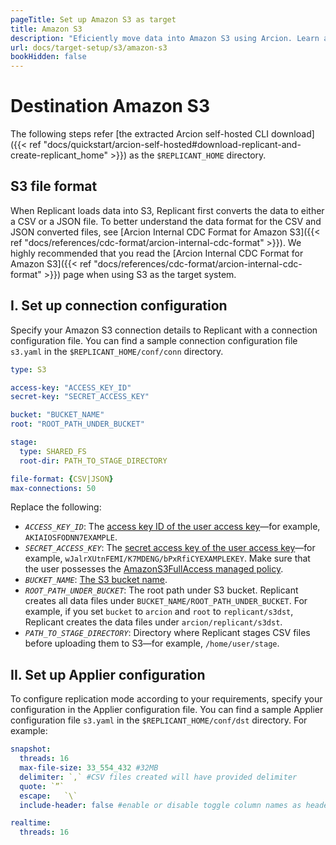 ```yaml
---
pageTitle: Set up Amazon S3 as target
title: Amazon S3
description: "Eficiently move data into Amazon S3 using Arcion. Learn about S3 file format, secure connection, and applier configuration for real-time operations."
url: docs/target-setup/s3/amazon-s3
bookHidden: false
---
```


# Destination Amazon S3
The following steps refer [the extracted Arcion self-hosted CLI download]({{< ref "docs/quickstart/arcion-self-hosted#download-replicant-and-create-replicant_home" >}}) as the `$REPLICANT_HOME` directory.

## S3 file format
When Replicant loads data into S3, Replicant first converts the data to either a CSV or a JSON file. To better understand the data format for the CSV and JSON converted files, see [Arcion Internal CDC Format for Amazon S3]({{< ref "docs/references/cdc-format/arcion-internal-cdc-format" >}}). We highly recommended that you read the [Arcion Internal CDC Format for Amazon S3]({{< ref "docs/references/cdc-format/arcion-internal-cdc-format" >}}) page when using S3 as the target system.

## I. Set up connection configuration
Specify your Amazon S3 connection details to Replicant with a connection configuration file. You can find a sample connection configuration file `s3.yaml` in the `$REPLICANT_HOME/conf/conn` directory.

```YAML
type: S3

access-key: "ACCESS_KEY_ID"
secret-key: "SECRET_ACCESS_KEY"

bucket: "BUCKET_NAME"
root: "ROOT_PATH_UNDER_BUCKET"

stage:
  type: SHARED_FS
  root-dir: PATH_TO_STAGE_DIRECTORY

file-format: {CSV|JSON}
max-connections: 50
```

Replace the following:
- *`ACCESS_KEY_ID`*: The [access key ID of the user access key](https://docs.aws.amazon.com/IAM/latest/UserGuide/id_credentials_access-keys.html)—for example, `AKIAIOSFODNN7EXAMPLE`.
- *`SECRET_ACCESS_KEY`*: The [secret access key of the user access key](https://docs.aws.amazon.com/IAM/latest/UserGuide/id_credentials_access-keys.html)—for example, `wJalrXUtnFEMI/K7MDENG/bPxRfiCYEXAMPLEKEY`. Make sure that the user possesses the [AmazonS3FullAccess managed policy](https://docs.aws.amazon.com/AmazonS3/latest/userguide/security-iam-awsmanpol.html#security-iam-awsmanpol-amazons3fullaccess).
- *`BUCKET_NAME`*: [The S3 bucket name](https://docs.aws.amazon.com/AmazonS3/latest/userguide/creating-buckets-s3.html).
- *`ROOT_PATH_UNDER_BUCKET`*: The root path under S3 bucket. Replicant creates all data files under `BUCKET_NAME/ROOT_PATH_UNDER_BUCKET`. For example, if you set `bucket` to `arcion` and `root` to `replicant/s3dst`, Replicant creates the data files under `arcion/replicant/s3dst`.
- *`PATH_TO_STAGE_DIRECTORY`*: Directory where Replicant stages CSV files before uploading them to S3—for example, `/home/user/stage`.

## II. Set up Applier configuration
To configure replication mode according to your requirements, specify your configuration in the Applier configuration file. You can find a sample Applier configuration file `s3.yaml` in the `$REPLICANT_HOME/conf/dst` directory. For example:

```YAML
snapshot:
  threads: 16
  max-file-size: 33_554_432 #32MB
  delimiter: `,` #CSV files created will have provided delimiter
  quote: `”`
  escape:   `\`
  include-header: false #enable or disable toggle column names as header in CSV file

realtime:
  threads: 16
```